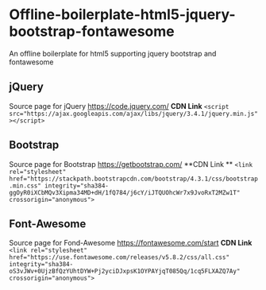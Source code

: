 # Offline-boilerplate-html5-jquery-bootstrap-fontawesome
An offline boilerplate for html5 supporting jquery bootstrap and fontawesome

## jQuery
Source page for jQuery https://code.jquery.com/
**CDN Link** 
`<script src="https://ajax.googleapis.com/ajax/libs/jquery/3.4.1/jquery.min.js"></script>`

## Bootstrap
Source page for Bootstrap https://getbootstrap.com/
**CDN Link **
`<link rel="stylesheet" href="https://stackpath.bootstrapcdn.com/bootstrap/4.3.1/css/bootstrap.min.css" integrity="sha384-ggOyR0iXCbMQv3Xipma34MD+dH/1fQ784/j6cY/iJTQUOhcWr7x9JvoRxT2MZw1T" crossorigin="anonymous">`



## Font-Awesome
Source page for Fond-Awesome https://fontawesome.com/start
**CDN Link**
`<link rel="stylesheet" href="https://use.fontawesome.com/releases/v5.8.2/css/all.css" integrity="sha384-oS3vJWv+0UjzBfQzYUhtDYW+Pj2yciDJxpsK1OYPAYjqT085Qq/1cq5FLXAZQ7Ay" crossorigin="anonymous">`
